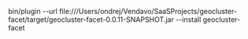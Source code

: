 bin/plugin --url file:///Users/ondrej/Vendavo/SaaSProjects/geocluster-facet/target/geocluster-facet-0.0.11-SNAPSHOT.jar --install geocluster-facet

